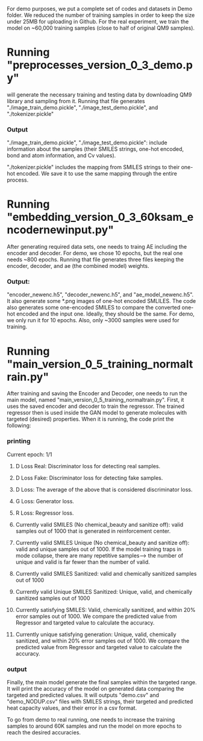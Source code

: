 
For demo purposes, we put a complete set of codes and datasets in Demo folder. 
We reduced the number of training samples in order to keep the size under 25MB for uploading in Github. 
For the real experiment, we train the model on ~60,000 training samples (close to half of original QM9 samples). 

# Running "preprocesses_version_0_3_demo.py" 
will generate the necessary training and testing data by downloading QM9 library and sampling from it.
Running that file generates "./image_train_demo.pickle", "./image_test_demo.pickle", and "./tokenizer.pickle"

### Output
"./image_train_demo.pickle", "./image_test_demo.pickle": 
include information about the samples (their SMILES strings, one-hot encoded, bond and atom information, and Cv values).
 
"./tokenizer.pickle" 
includes the mapping from SMILES strings to their one-hot encoded. We save it to use the same mapping through the entire process. 

# Running "embedding_version_0_3_60ksam_encodernewinput.py" 
After generating required data sets, one needs to traing AE including the encoder and decoder.
For demo, we chose 10 epochs, but the real one needs ~800 epochs. Running that file generates three files keeping the encoder, decoder, and ae (the combined model) weights. 
### Output:
"encoder_newenc.h5", "decoder_newenc.h5", and "ae_model_newenc.h5".
It also generate some *.png images of one-hot encoded SMLILES. 
The code also generates some one-encoded SMILES to compare the converted one-hot encoded and the input one. 
Ideally, they should be the same. For demo, we only run it for 10 epochs. Also, only ~3000 samples were used for training. 

# Running "main_version_0_5_training_normaltrain.py"
After training and saving the Encoder and Decoder, one needs to run the main model, named "main_version_0_5_training_normaltrain.py". First, it uses the saved encoder and decoder to train the regressor. The trained regressor then is used inside the GAN model to generate molecules with targeted (desired) properties. 
When it is running, the code print the following:
### printing
Current epoch: 1/1
1) D Loss Real: Discriminator loss for detecting real samples. 
2) D Loss Fake: Discriminator loss for detecting fake samples. 
3) D Loss: The average of the above that is considered discriminator loss. 
4) G Loss: Generator loss.
5) R Loss: Regressor loss. 

6) Currently valid SMILES (No chemical_beauty and sanitize off): valid samples out of 1000 that is generated in reinforcement center. 
7) Currently valid SMILES Unique (No chemical_beauty and sanitize off): valid and unique samples out of 1000. If the model training traps in mode collapse, there are many repetitive samples--> the number of unique and valid is far fewer than the number of valid. 
8) Currently valid SMILES Sanitized: valid and chemically sanitized samples out of 1000
9) Currently valid Unique SMILES Sanitized: Unique, valid, and chemically sanitized samples out of 1000
10) Currently satisfying SMILES: Valid, chemically sanitized, and within 20% error samples out of 1000. We compare the predicted value from Regressor and targeted value to calculate the accuracy. 
11) Currently unique satisfying generation: Unique, valid, chemically sanitized, and within 20% error samples out of 1000. We compare the predicted value from Regressor and targeted value to calculate the accuracy.
### output
Finally, the main model generate the final samples within the targeted range. It will print the accuracy of the model on generated data comparing the targeted and predicted values. It will outputs "demo.csv" and "demo_NODUP.csv" files with SMILES strings, their targeted and predicted heat capacity values, and their error in a csv format. 


To go from demo to real running, one needs to increase the training samples to around 60K samples and run the model on more epochs to reach the desired accuracies. 
